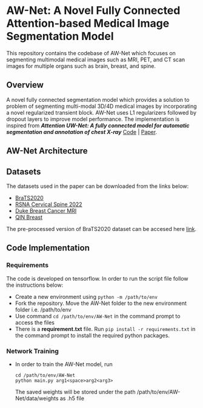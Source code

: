 # AW-Net: A Novel Fully Connected Attention-based Medical Image Segmentation Model
This repository contains the codebase of AW-Net which focuses on segmenting multimodal medical images such as MRI, PET, and CT scan images for multiple organs such as brain, breast, and spine. 


## Overview
A novel fully connected segmentation model which provides a solution to problem of segmenting multi-modal 3D/4D medical images by incorporating a novel regularized transient block. AW-Net uses L1 regularizers followed by dropout layers to improve model performance. The implementation is inspired from ***Attention UW-Net: A fully connected model for automatic segmentation and annotation of chest X-ray***  [Code](https://github.com/Dynamo13/Attention_UWNet) | [Paper]( https://www.sciencedirect.com/science/article/abs/pii/S0010482522007910).

## AW-Net Architecture

## Datasets
The datasets used in the paper can be downloaded from the links below:
- [BraTS2020](https://www.med.upenn.edu/cbica/brats2020/data.html)
- [RSNA Cervical Spine 2022](https://www.kaggle.com/competitions/rsna-2022-cervical-spine-fracture-detection)
- [Duke Breast Cancer MRI](https://wiki.cancerimagingarchive.net/pages/viewpage.action?pageId=70226903)
- [QIN Breast](https://wiki.cancerimagingarchive.net/display/Public/QIN-Breast)
  
The pre-processed version of BraTS2020 dataset can be accesed here [link](https://drive.google.com/drive/folders/1QI2emvmu4o9_WgyIoDkic3m7OVUpvfvT).

## Code Implementation

### Requirements

The code is developed on tensorflow. In order to run the script file follow the instructions below:
- Create a new environment using ```python -m /path/to/env```
- Fork the repository. Move the AW-Net folder to the new environment folder i.e. /path/to/env
- Use command ```cd /path/to/env/AW-Net``` in the command prompt to access the files
- There is a **requirement.txt** file. Run ```pip install -r requirements.txt``` in the command prompt to install the required python packages.

### Network Training
- In order to train the AW-Net model, run
     ```
     cd /path/to/env/AW-Net
     python main.py arg1<space>arg2<arg3>
     ```
   The saved weights will be stored under the path /path/to/env/AW-Net/data/weights as .h5 file 

